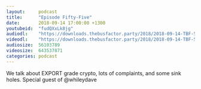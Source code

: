 ```yaml
---
layout:     podcast
title:      "Episode Fifty-Five"
date:       2018-09-14 17:00:00 +1300
youtubeid:  "fudQXxLk8jg"
audiodl:    "https://downloads.thebusfactor.party/2018/2018-09-14-TBF-55.mp3"
videodl:    "https://downloads.thebusfactor.party/2018/2018-09-14-TBF-55.mp4"
audiosize:  56103789
videosize:  643537871
categories: podcast
---
```

We talk about EXPORT grade crypto, lots of complaints, and some sink holes. Special guest of @whileydave

